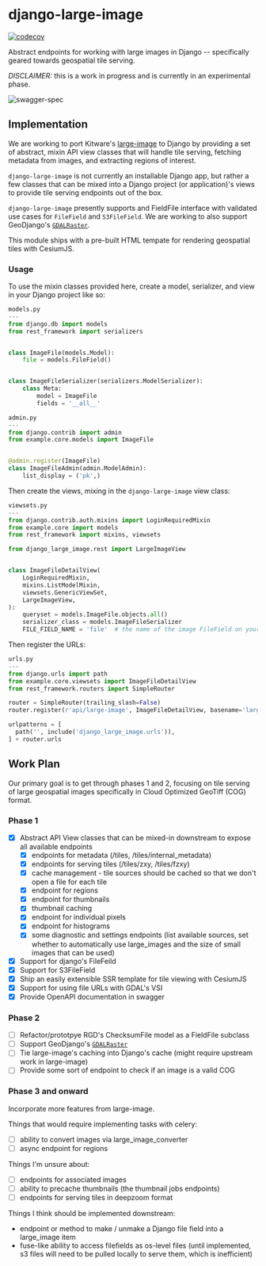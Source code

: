 # django-large-image

[![codecov](https://codecov.io/gh/ResonantGeoData/django-large-image/branch/main/graph/badge.svg?token=VBK1F6JWNY)](https://codecov.io/gh/ResonantGeoData/django-large-image)

Abstract endpoints for working with large images in Django -- specifically
geared towards geospatial tile serving.

*DISCLAIMER:* this is a work in progress and is currently in an experimental phase.

![swagger-spec](./doc/swagger.png)

## Implementation

We are working to port Kitware's [large-image](https://github.com/girder/large_image)
to Django by providing a set of abstract, mixin API view classes that will
handle tile serving, fetching metadata from images, and extracting regions of
interest.

`django-large-image` is not currently an installable Django app, but rather
a few classes that can be mixed into a Django project (or application)'s views
to provide tile serving endpoints out of the box.

`django-large-image` presently supports and FieldFile interface with validated
use cases for `FileField` and `S3FileField`. We are working to also support
GeoDjango's [`GDALRaster`](https://docs.djangoproject.com/en/4.0/ref/contrib/gis/gdal/#django.contrib.gis.gdal.GDALRaster).

This module ships with a pre-built HTML tempate for rendering geospatial tiles
with CesiumJS.

### Usage

To use the mixin classes provided here, create a model, serializer, and view in
your Django project like so:

```py
models.py
---
from django.db import models
from rest_framework import serializers


class ImageFile(models.Model):
    file = models.FileField()


class ImageFileSerializer(serializers.ModelSerializer):
    class Meta:
        model = ImageFile
        fields = '__all__'
```

```py
admin.py
---
from django.contrib import admin
from example.core.models import ImageFile


@admin.register(ImageFile)
class ImageFileAdmin(admin.ModelAdmin):
    list_display = ('pk',)
```

Then create the views, mixing in the `django-large-image` view class:
```py
viewsets.py
---
from django.contrib.auth.mixins import LoginRequiredMixin
from example.core import models
from rest_framework import mixins, viewsets

from django_large_image.rest import LargeImageView


class ImageFileDetailView(
    LoginRequiredMixin,
    mixins.ListModelMixin,
    viewsets.GenericViewSet,
    LargeImageView,
):
    queryset = models.ImageFile.objects.all()
    serializer_class = models.ImageFileSerializer
    FILE_FIELD_NAME = 'file'  # the name of the image FileField on your model
```

Then register the URLs:

```py
urls.py
---
from django.urls import path
from example.core.viewsets import ImageFileDetailView
from rest_framework.routers import SimpleRouter

router = SimpleRouter(trailing_slash=False)
router.register(r'api/large-image', ImageFileDetailView, basename='large-image')

urlpatterns = [
  path('', include('django_large_image.urls')),
] + router.urls

```

## Work Plan

Our primary goal is to get through phases 1 and 2, focusing on tile serving of
large geospatial images specifically in Cloud Optimized GeoTiff (COG) format.

### Phase 1

- [x] Abstract API View classes that can be mixed-in downstream to expose all available endpoints
  - [x] endpoints for metadata (/tiles, /tiles/internal_metadata)
  - [x] endpoints for serving tiles (/tiles/zxy, /tiles/fzxy)
  - [x] cache management - tile sources should be cached so that we don't open a file for each tile
  - [x] endpoint for regions
  - [x] endpoint for thumbnails
  - [x] thumbnail caching
  - [x] endpoint for individual pixels
  - [x] endpoint for histograms
  - [x] some diagnostic and settings endpoints (list available sources, set whether to automatically use large_images and the size of small images that can be used)
- [x] Support for django's FileFeild
- [x] Support for S3FileField
- [x] Ship an easily extensible SSR template for tile viewing with CesiumJS
- [x] Support for using file URLs with GDAL's VSI
- [x] Provide OpenAPI documentation in swagger

### Phase 2

- [ ] Refactor/prototpye RGD's ChecksumFile model as a FieldFile subclass
- [ ] Support GeoDjango's [`GDALRaster`](https://docs.djangoproject.com/en/4.0/ref/contrib/gis/gdal/#django.contrib.gis.gdal.GDALRaster)
- [ ] Tie large-image's caching into Django's cache (might require upstream work in large-image)
- [ ] Provide some sort of endpoint to check if an image is a valid COG

### Phase 3 and onward

Incorporate more features from large-image.

Things that would require implementing tasks with celery:

- [ ] ability to convert images via large_image_converter
- [ ] async endpoint for regions

Things I'm unsure about:

- [ ] endpoints for associated images
- [ ] ability to precache thumbnails (the thumbnail jobs endpoints)
- [ ] endpoints for serving tiles in deepzoom format

Things I think should be implemented downstream:

- endpoint or method to make / unmake a Django file field into a large_image item
- fuse-like ability to access filefields as os-level files (until implemented, s3 files will need to be pulled locally to serve them, which is inefficient)
